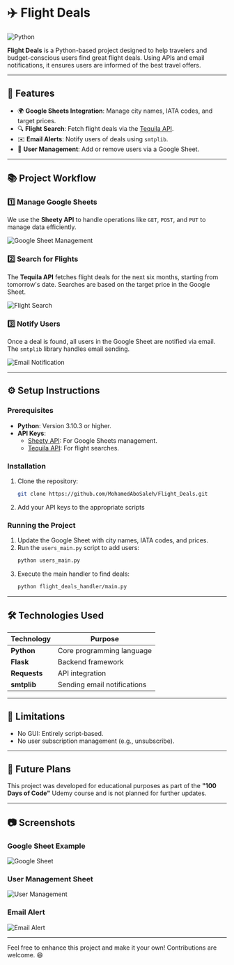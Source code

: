 
# ✈️ Flight Deals  
![Python](https://img.shields.io/badge/Python-3.10%2B-blue)  

**Flight Deals** is a Python-based project designed to help travelers and budget-conscious users find great flight deals. Using APIs and email notifications, it ensures users are informed of the best travel offers.  

---

## 📌 Features  
- 🌍 **Google Sheets Integration**: Manage city names, IATA codes, and target prices.  
- 🔍 **Flight Search**: Fetch flight deals via the [Tequila API](https://tequila.kiwi.com/portal/getting-started).  
- ✉️ **Email Alerts**: Notify users of deals using `smtplib`.  
- 📝 **User Management**: Add or remove users via a Google Sheet.  

---

## 📚 Project Workflow  

### 1️⃣ Manage Google Sheets  
We use the **Sheety API** to handle operations like `GET`, `POST`, and `PUT` to manage data efficiently.  

![Google Sheet Management](https://github.com/MohamedAboSaleh/Flight_Deals/assets/135134225/5e026fd5-55e5-446b-9909-e65a06b733e6)  

### 2️⃣ Search for Flights  
The **Tequila API** fetches flight deals for the next six months, starting from tomorrow's date. Searches are based on the target price in the Google Sheet.  

![Flight Search](https://github.com/MohamedAboSaleh/Flight_Deals/assets/135134225/e740155f-5881-40c7-a2da-cae92f190f86)  

### 3️⃣ Notify Users  
Once a deal is found, all users in the Google Sheet are notified via email. The `smtplib` library handles email sending.  

![Email Notification](https://github.com/MohamedAboSaleh/Flight_Deals/assets/135134225/4332f078-13d0-4f65-8318-abdb8ddadd85)  

---

## ⚙️ Setup Instructions  

### Prerequisites  
- **Python**: Version 3.10.3 or higher.  
- **API Keys**:  
  - [Sheety API](https://sheety.co): For Google Sheets management.  
  - [Tequila API](https://tequila.kiwi.com/portal/getting-started): For flight searches.  

### Installation  
1. Clone the repository:  
   ```bash
   git clone https://github.com/MohamedAboSaleh/Flight_Deals.git
   ```  
2. Add your API keys to the appropriate scripts  


### Running the Project  
1. Update the Google Sheet with city names, IATA codes, and prices.  
2. Run the `users_main.py` script to add users:  
   ```bash
   python users_main.py
   ```  
3. Execute the main handler to find deals:  
   ```bash
   python flight_deals_handler/main.py
   ```  

---

## 🛠️ Technologies Used  
| Technology     | Purpose                             |  
|-----------------|-------------------------------------|  
| **Python**      | Core programming language          |  
| **Flask**       | Backend framework                  |  
| **Requests**    | API integration                    |  
| **smtplib**     | Sending email notifications        |  

---

## 🚧 Limitations  
- No GUI: Entirely script-based.  
- No user subscription management (e.g., unsubscribe).  

---

## 🎯 Future Plans  
This project was developed for educational purposes as part of the **"100 Days of Code"** Udemy course and is not planned for further updates.  


---

## 📷 Screenshots  

### Google Sheet Example  
![Google Sheet](https://github.com/MohamedAboSaleh/Flight_Deals/assets/135134225/5e026fd5-55e5-446b-9909-e65a06b733e6)  

### User Management Sheet  
![User Management](https://github.com/MohamedAboSaleh/Flight_Deals/assets/135134225/e740155f-5881-40c7-a2da-cae92f190f86)  

### Email Alert  
![Email Alert](https://github.com/MohamedAboSaleh/Flight_Deals/assets/135134225/4332f078-13d0-4f65-8318-abdb8ddadd85)  

---

Feel free to enhance this project and make it your own! Contributions are welcome. 😄  

